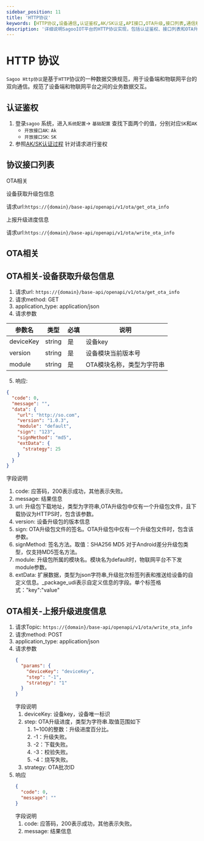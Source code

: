 ```yaml
---
sidebar_position: 11
title: 'HTTP协议'
keywords: [HTTP协议,设备通信,认证鉴权,AK/SK认证,API接口,OTA升级,接口列表,通信规范,设备管理,HTTP接入]
description: '详细说明SagooIOT平台的HTTP协议实现，包括认证鉴权、接口列表和OTA升级等HTTP通信指南。'
---
```

# HTTP 协议

`Sagoo Http协议`是基于`HTTP`协议的一种数据交换规范，用于设备端和物联网平台的双向通信。规范了设备端和物联网平台之间的业务数据交互。

## 认证鉴权

1. 登录`sagoo` 系统，进入`系统配置`-> `基础配置` 查找下面两个的值，分别对应`SK`和`AK`
    - `开放接口AK`: `Ak`
    - `开放接口SK`: `SK`
2. 参照[AK/SK认证过程](../openapi/authority/start.md) 针对请求进行鉴权

## 协议接口列表

OTA相关

设备获取升级包信息

请求url:`https://{domain}/base-api/openapi/v1/ota/get_ota_info`

上报升级进度信息

请求url:`https://{domain}/base-api/openapi/v1/ota/write_ota_info`

## OTA相关

## OTA相关-设备获取升级包信息

1. 请求url: `https://{domain}/base-api/openapi/v1/ota/get_ota_info`
2. 请求method: GET
3. application_type: application/json
4. 请求参数

| 参数名       | 类型     | 必填 | 说明             |
|-----------|--------|----|----------------|
| deviceKey | string | 是  | 设备key          |
| version   | string | 是  | 设备模块当前版本号      |
| module    | string | 是  | OTA模块名称，类型为字符串 |

5. 响应:

```json
{
  "code": 0,
  "message": "",
  "data": {
    "url": "http://so.com",
    "version": "1.0.3",
    "module": "default",
    "sign": "123",
    "signMethod": "md5",
    "extData": {
      "strategy": 25
    }
  }
}
```

字段说明

1. code: 应答码，200表示成功，其他表示失败。
2. message: 结果信息
3. url: 升级包下载地址，类型为字符串,OTA升级包中仅有一个升级包文件，且下载协议为HTTPS时，包含该参数。
4. version: 设备升级包的版本信息
5. sign: OTA升级包文件的签名。OTA升级包中仅有一个升级包文件时，包含该参数。
6. signMethod: 签名方法。取值：SHA256 MD5 对于Android差分升级包类型，仅支持MD5签名方法。
7. module: 升级包所属的模块名。模块名为default时，物联网平台不下发module参数。
8. extData: 扩展数据，类型为json字符串,升级批次标签列表和推送给设备的自定义信息。_package_udi表示自定义信息的字段。单个标签格式："key":"value"


## OTA相关-上报升级进度信息

1. 请求Topic: `https://{domain}/base-api/openapi/v1/ota/write_ota_info`
2. 请求method: POST
3. application_type: application/json
4. 请求参数
    ```json
   {
      "params": {
        "deviceKey": "deviceKey", 
        "step": "-1",
        "strategy": "1"
      }
   }
    ```
   字段说明
    1. deviceKey: 设备key，设备唯一标识
    2. step: OTA升级进度，类型为字符串.取值范围如下
        1. 1~100的整数：升级进度百分比。
        2. -1：升级失败。
        3. -2：下载失败。
        4. -3：校验失败。
        5. -4：烧写失败。
    4. strategy: OTA批次ID
5. 响应
    ```json
    {
      "code": 0,
      "message": ""
    }
    ```
   字段说明
    1. code: 应答码，200表示成功，其他表示失败。
    2. message: 结果信息
